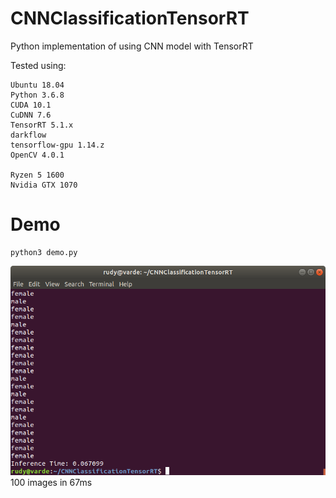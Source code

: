 # CNNClassificationTensorRT
Python implementation of using CNN model with TensorRT

Tested using:
```
Ubuntu 18.04
Python 3.6.8
CUDA 10.1
CuDNN 7.6
TensorRT 5.1.x
darkflow
tensorflow-gpu 1.14.z
OpenCV 4.0.1

Ryzen 5 1600
Nvidia GTX 1070
```

# Demo
```
python3 demo.py
```

![demo](.demo.png)
100 images in 67ms
